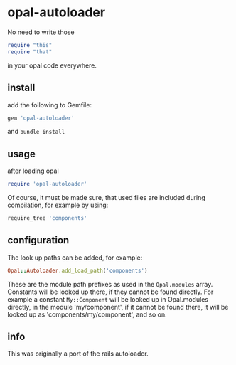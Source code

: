 # opal-autoloader
No need to write those
```ruby
require "this"
require "that"
```
in your opal code everywhere.

## install

add the following to Gemfile:
```ruby
gem 'opal-autoloader'
```
and `bundle install`

## usage

after loading opal
```ruby
require 'opal-autoloader'
```
Of course, it must be made sure, that used files are included during compilation, for example by using:
```ruby
require_tree 'components'
```

## configuration
The look up paths can be added, for example:
```ruby
Opal::Autoloader.add_load_path('components')
```
These are the module path prefixes as used in the `Opal.modules` array.
Constants will be looked up there, if they cannot be found directly.
For example a constant `My::Component` will be looked up in Opal.modules directly, in the module 'my/component',
if it cannot be found there, it will be looked up as 'components/my/component', and so on.

## info
This was originally a port of the rails autoloader.

